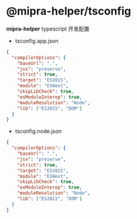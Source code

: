 # @mipra-helper/tsconfig

**mipra-helper** typescript 开发配置

- tsconfig.app.json

```json
{
  "compilerOptions": {
    "baseUrl": ".",
    "jsx": "preserve",
    "strict": true,
    "target": "ES2015",
    "module": "ESNext",
    "skipLibCheck": true,
    "esModuleInterop": true,
    "moduleResolution": "Node",
    "lib": ["ES2015", "DOM"]
  }
}
```

- tsconfig.node.json

```json
{
  "compilerOptions": {
    "baseUrl": ".",
    "jsx": "preserve",
    "strict": true,
    "target": "ES2022",
    "module": "ESNext",
    "skipLibCheck": true,
    "esModuleInterop": true,
    "moduleResolution": "Node",
    "lib": ["ES2022", "DOM"]
  }
}
```
